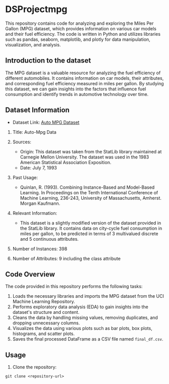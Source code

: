 # DSProjectmpg

This repository contains code for analyzing and exploring the Miles Per Gallon (MPG) dataset, which provides information on various car models and their fuel efficiency. The code is written in Python and utilizes libraries such as pandas, seaborn, matplotlib, and plotly for data manipulation, visualization, and analysis.

## Introduction to the dataset

The MPG dataset is a valuable resource for analyzing the fuel efficiency of different automobiles. It contains information on car models, their attributes, and corresponding fuel efficiency measured in miles per gallon. By studying this dataset, we can gain insights into the factors that influence fuel consumption and identify trends in automotive technology over time.

## Dataset Information

- Dataset Link: [Auto MPG Dataset](https://www.kaggle.com/datasets/uciml/autompg-dataset)

1. Title: Auto-Mpg Data
2. Sources:
   - Origin: This dataset was taken from the StatLib library maintained at Carnegie Mellon University. The dataset was used in the 1983 American Statistical Association Exposition.
   - Date: July 7, 1993

3. Past Usage:
   - Quinlan, R. (1993). Combining Instance-Based and Model-Based Learning. In Proceedings on the Tenth International Conference of Machine Learning, 236-243, University of Massachusetts, Amherst. Morgan Kaufmann.

4. Relevant Information:
   - This dataset is a slightly modified version of the dataset provided in the StatLib library. It contains data on city-cycle fuel consumption in miles per gallon, to be predicted in terms of 3 multivalued discrete and 5 continuous attributes.

5. Number of Instances: 398
6. Number of Attributes: 9 including the class attribute

## Code Overview

The code provided in this repository performs the following tasks:

1. Loads the necessary libraries and imports the MPG dataset from the UCI Machine Learning Repository.
2. Performs exploratory data analysis (EDA) to gain insights into the dataset's structure and content.
3. Cleans the data by handling missing values, removing duplicates, and dropping unnecessary columns.
4. Visualizes the data using various plots such as bar plots, box plots, histograms, and scatter plots.
5. Saves the final processed DataFrame as a CSV file named `final_df.csv`.

## Usage

1. Clone the repository:

```shell
git clone <repository-url>
